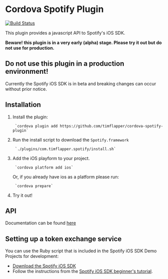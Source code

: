 # Cordova Spotify Plugin

[![Build Status](https://travis-ci.org/timflapper/cordova-spotify-plugin.svg?branch=master)](https://travis-ci.org/timflapper/cordova-spotify-plugin)

This plugin provides a javascript API to Spotify's iOS SDK.

**Beware! this plugin is in a very early (alpha) stage. Please try it out but do not use for production.**

## Do not use this plugin in a production environment!
Currently the Spotify iOS SDK is in beta and breaking changes can occur without prior notice.

## Installation
	
1. Install the plugin:

		`cordova plugin add https://github.com/timflapper/cordova-spotify-plugin`

2. Run the install script to download the `Spotify.framework`
        
        `./plugins/com.timflapper.spotify/install.sh`

3. Add the iOS playform to your project.

        `cordova platform add ios`

    Or, if you already have ios as a platform please run:

        `cordova prepare`

4. Try it out!

## API

Documentation can be found [here](https://github.com/timflapper/cordova-plugin-spotify/wiki/API)

## Setting up a token exchange service

You can use the Ruby script that is included in the Spotify iOS SDK Demo Projects for development:

- [Download the Spotify iOS SDK](https://github.com/spotify/ios-sdk/releases)
- Follow the instructions from the [Spotify iOS SDK beginner's tutorial](https://developer.spotify.com/technologies/spotify-ios-sdk/tutorial/).	
